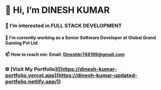 # 👋 Hi, I’m DINESH KUMAR

### 👀 I’m interested in FULL STACK DEVELOPMENT

#### 🌱 I’m currently working as a Senior Software Developer at Global Grand Gaming Pvt Ltd

#### 📫 How to reach me: Email: [Dineshkr748199@gmail.com](mailto:Dineshkr748199@gmail.com)

### 🌐 [Visit My Portfolio]([https://dinesh-kumar-portfolio.vercel.app](https://dinesh-kumar-updated-portfolio.netlify.app/])

